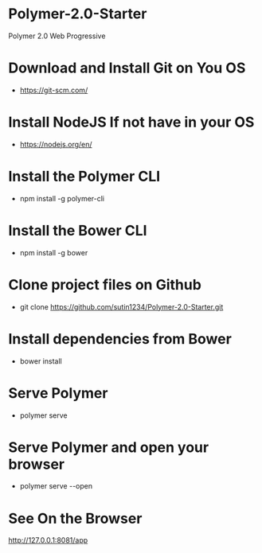 # Polymer-2.0-Starter
Polymer 2.0 Web Progressive

# Download and Install Git on You OS
- https://git-scm.com/

# Install NodeJS If not have in your OS
- https://nodejs.org/en/

# Install the Polymer CLI
- npm install -g polymer-cli

# Install the Bower CLI
- npm install -g bower

# Clone project files on Github
- git clone https://github.com/sutin1234/Polymer-2.0-Starter.git

# Install dependencies from Bower
- bower install

# Serve Polymer 
- polymer serve

# Serve Polymer and open your browser
- polymer serve --open

# See On the Browser
http://127.0.0.1:8081/app

